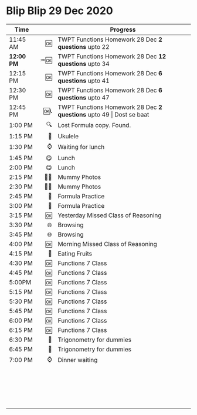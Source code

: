 # Blip Blip 29 Dec 2020

| Time         |                | Progress                                                     |
| ------------ | -------------: | ------------------------------------------------------------ |
| 11:45 AM     |           :ok: | TWPT Functions Homework 28 Dec **2 questions** upto 22       |
| **12:00 PM** | :aquarius::ok: | TWPT Functions Homework 28 Dec **12 questions** upto 34      |
| 12:15 PM     |           :ok: | TWPT Functions Homework 28 Dec **6 questions** upto 41       |
| 12:30 PM     |              🆗 | TWPT Functions Homework 28 Dec **6 questions** upto 47       |
| 12:45 PM     |             🆗📞 | TWPT Functions Homework 28 Dec **2 questions** upto 49 \| Dost se baat |
| 1:00 PM      |              🔍 | Lost Formula copy. Found.                                    |
| 1:15 PM      |              🎸 | Ukulele                                                      |
| 1:30 PM      |              ⌚ | Waiting for lunch                                            |
| 1:45 PM      |              😋 | Lunch                                                        |
| 2:00 PM      |              😋 | Lunch                                                        |
| 2:15 PM      |             👩‍👧 | Mummy Photos                                                 |
| 2:30 PM      |             👩‍👧 | Mummy Photos                                                 |
| 2:45 PM      |              🧠 | Formula Practice                                             |
| 3:00 PM      |              🧠 | Formula Practice                                             |
| 3:15 PM      |              🆗 | Yesterday Missed Class of Reasoning                          |
| 3:30 PM      |              🌐 | Browsing                                                     |
| 3:45 PM      |              🌐 | Browsing                                                     |
| 4:00 PM      |              🆗 | Morning Missed Class of Reasoning                            |
| 4:15 PM      |              🥝 | Eating Fruits                                                |
| 4:30 PM      |              🆗 | Functions 7 Class                                            |
| 4:45 PM      |              🆗 | Functions 7 Class                                            |
| 5:00PM       |              🆗 | Functions 7 Class                                            |
| 5:15 PM      |              🆗 | Functions 7 Class                                            |
| 5:30 PM      |              🆗 | Functions 7 Class                                            |
| 5:45 PM      |              🆗 | Functions 7 Class                                            |
| 6:00 PM      |              🆗 | Functions 7 Class                                            |
| 6:15 PM      |              🆗 | Functions 7 Class                                            |
| 6:30 PM      |              📕 | Trigonometry for dummies                                     |
| 6:45 PM      |              📕 | Trigonometry for dummies                                     |
| 7:00 PM      |              ⌚ | Dinner waiting                                               |
|              |                |                                                              |
|              |                |                                                              |
|              |                |                                                              |
|              |                |                                                              |
|              |                |                                                              |
|              |                |                                                              |
|              |                |                                                              |
|              |                |                                                              |
|              |                |                                                              |
|              |                |                                                              |
|              |                |                                                              |
|              |                |                                                              |
|              |                |                                                              |
|              |                |                                                              |
|              |                |                                                              |
|              |                |                                                              |
|              |                |                                                              |
|              |                |                                                              |
|              |                |                                                              |

